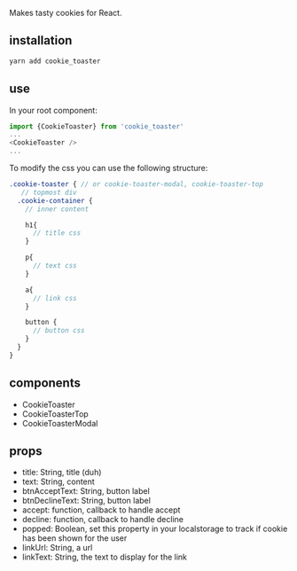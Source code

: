 Makes tasty cookies for React.

## installation
```sh
yarn add cookie_toaster
```

## use
In your root component:
```js
import {CookieToaster} from 'cookie_toaster'
...
<CookieToaster />
...
```

To modify the css you can use the following structure:
```scss
.cookie-toaster { // or cookie-toaster-modal, cookie-toaster-top
   // topmost div
  .cookie-container {
    // inner content

    h1{
      // title css
    }

    p{
      // text css
    }

    a{
      // link css
    }

    button {
      // button css
    }
  }
}
```

## components
- CookieToaster
- CookieToasterTop
- CookieToasterModal

## props
- title: String, title (duh)
- text: String, content
- btnAcceptText: String, button label
- btnDeclineText: String, button label
- accept: function, callback to handle accept
- decline: function, callback to handle decline
- popped: Boolean, set this property in your localstorage to track if cookie has been shown for the user
- linkUrl: String, a url
- linkText: String, the text to display for the link